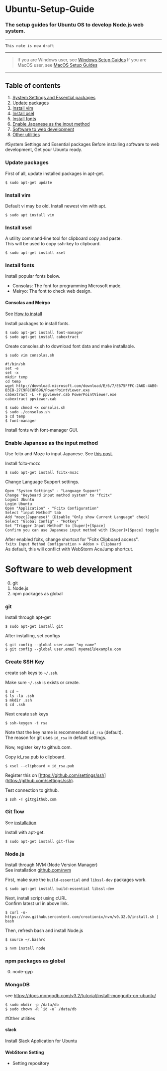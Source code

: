 # Ubuntu-Setup-Guide
### The setup guides for Ubuntu OS to develop Node.js web system.

---

`This note is now draft`

---

> If you are Windows user, see [Windows Setup Guides](https://github.com/kouMatsumoto/windows10-setup-guide)
> If you are MacOS user, see [MacOS Setup Guides](https://github.com/kouMatsumoto/macos-setup-guide)

---

## Table of contents

1. [System Settings and Essential packages](#system-settings-and-essential-packages)
  1. [Update packages](#update-packages)
  1. [Install vim](#install-vim)
  1. [Install xsel](#install-xsel)
  1. [Install fonts](#install-fonts)
  1. [Enable Japanese as the input method](#enable-japanese-as-the-input-method)
2. [Software to web development](#software-to-web-development)
3. [Other utilities](#other-utilities)



#System Settings and Essential packages
Before installing software to web development, Get your Ubuntu ready.

### Update packages
First of all, update installed packages in apt-get.

```
$ sudo apt-get update
```


### Install vim
Default vi may be old. Install newest vim with apt.

```
$ sudo apt install vim 
```


### Install xsel
A utility command-line tool for clipboard copy and paste.  
This will be used to copy ssh-key to clipboard.

```
$ sudo apt-get install xsel
```


### Install fonts
Install popular fonts below.

- Consolas: The font for programming Microsoft made.
- Meiryo: The font to check web design.

#### Consolas and Meiryo
See [How to install](http://ssup2.iptime.org/wiki/Ubuntu_Consolas_Font_Install)

Install packages to install fonts.
```
$ sudo apt-get install font-manager
$ sudo apt-get install cabextract
```

Create consoles.sh to download font data and make installable.
```
$ sudo vim consolas.sh

#!/bin/sh
set -e
set -x
mkdir temp
cd temp
wget http://download.microsoft.com/download/E/6/7/E675FFFC-2A6D-4AB0-B3EB-27C9F8C8F696/PowerPointViewer.exe
cabextract -L -F ppviewer.cab PowerPointViewer.exe
cabextract ppviewer.cab
```

```
$ sudo chmod +x consolas.sh
$ sudo ./consolas.sh
$ cd temp
$ font-manager
```

Install fonts with font-manager GUI.


### Enable Japanese as the input method
Use fcitx and Mozc to input Japanese.
See [this post](https://hirooka.pro/?p=8373).

Install fcitx-mozc
```
$ sudo apt-get install fcitx-mozc
```

Change Language Support settings.
```
Open "System Settings" - "Language Support"
Change "Keyboard input method system" to "fcitx"
Logout Ubuntu
Login Ubuntu
Open "Application" - "Fcitx Configuration"
Select "input Method" tab
Add "mozc(Japanese)" (Disable "Only show Current Language" check)
Select "Global Config" - "Hotkey"
Set "Trigger Input Method" to [Super]+[Space]
Confirm you can use Japanese input method with [Super]+[Space] toggle
```


After enabled fcitx, change shortcut for "Fcitx Clipboard access".  
`fxitx Input Method Configuration > Addon > Clipboard`  
As default, this will conflict with WebStorm AceJump shortcut.





# Software to web development

0. git
0. Node.js
0. npm packages as global


### git
Install through apt-get
```
$ sudo apt-get install git
```

After installing, set configs
```
$ git config --global user.name "my name"
$ git config --global user.email myemail@example.com
```

### Create SSH Key
create ssh keys to `~/.ssh`.

Make sure `~/.ssh` is exists or create.
```
$ cd ~
$ ls -la .ssh
$ mkdir .ssh
$ cd .ssh
```

Next create ssh keys
```
$ ssh-keygen -t rsa
```

Note that the key name is recommended `id_rsa` (default).  
The reason for git uses `id_rsa` in default settings.

Now, register key to github.com.

Copy id_rsa.pub to clipboard.
```
$ xsel --clipboard < id_rsa.pub
```

Register this on [https://github.com/settings/ssh](https://github.com/settings/ssh).

Test connection to github.
```
$ ssh -T git@github.com
```

### Git flow
See [installation](https://github.com/petervanderdoes/gitflow-avh/wiki/Installation)

Install with apt-get.
```
$ sudo apt-get install git-flow
```

### Node.js
Install through NVM (Node Version Manager)  
See installation [github.com/nvm](https://github.com/creationix/nvm)

First, make sure the ```build-essential``` and ```libssl-dev``` packages work.
```
$ sudo apt-get install build-essential libssl-dev
```

Next, install script using cURL  
Confirm latest url in above link.
```
$ curl -o- https://raw.githubusercontent.com/creationix/nvm/v0.32.0/install.sh | bash
```

Then, refresh bash and install Node.js
```
$ source ~/.bashrc
```
```
$ nvm install node
```

### npm packages as global
0. node-gyp


### MongoDB
see https://docs.mongodb.com/v3.2/tutorial/install-mongodb-on-ubuntu/
```
$ sudo mkdir -p /data/db
$ sudo chown -R `id -u` /data/db
```


#Other utilities

#### slack
Install Slack Application for Ubuntu

#### WebStorm Setting
- Setting repository

